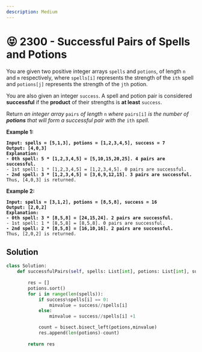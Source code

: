 ```yaml
---
description: Medium
---
```


# 😝 2300 - Successful Pairs of Spells and Potions

You are given two positive integer arrays `spells` and `potions`, of length `n` and `m` respectively, where `spells[i]` represents the strength of the `ith` spell and `potions[j]` represents the strength of the `jth` potion.

You are also given an integer `success`. A spell and potion pair is considered **successful** if the **product** of their strengths is **at least** `success`.

Return _an integer array_ `pairs` _of length_ `n` _where_ `pairs[i]` _is the number of **potions** that will form a successful pair with the_ `ith` _spell._

&#x20;

**Example 1:**

<pre><code><strong>Input: spells = [5,1,3], potions = [1,2,3,4,5], success = 7
</strong><strong>Output: [4,0,3]
</strong><strong>Explanation:
</strong><strong>- 0th spell: 5 * [1,2,3,4,5] = [5,10,15,20,25]. 4 pairs are successful.
</strong>- 1st spell: 1 * [1,2,3,4,5] = [1,2,3,4,5]. 0 pairs are successful.
<strong>- 2nd spell: 3 * [1,2,3,4,5] = [3,6,9,12,15]. 3 pairs are successful.
</strong>Thus, [4,0,3] is returned.
</code></pre>

**Example 2:**

<pre><code><strong>Input: spells = [3,1,2], potions = [8,5,8], success = 16
</strong><strong>Output: [2,0,2]
</strong><strong>Explanation:
</strong><strong>- 0th spell: 3 * [8,5,8] = [24,15,24]. 2 pairs are successful.
</strong>- 1st spell: 1 * [8,5,8] = [8,5,8]. 0 pairs are successful. 
<strong>- 2nd spell: 2 * [8,5,8] = [16,10,16]. 2 pairs are successful. 
</strong>Thus, [2,0,2] is returned.
</code></pre>

## Solution

```python
class Solution:
    def successfulPairs(self, spells: List[int], potions: List[int], success: int) -> List[int]:
        
        res = []
        potions.sort()
        for i in range(len(spells)):
            if success%spells[i] == 0:
                minvalue = success//spells[i]
            else:
                minvalue = success//spells[i] +1

            count = bisect.bisect_left(potions,minvalue)
            res.append(len(potions)-count)
        
        return res
```
